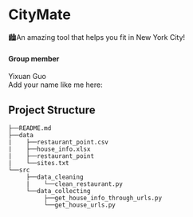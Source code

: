 # CityMate
🏙An amazing tool that helps you fit in New York City!

#### Group member
Yixuan Guo
<br>Add your name like me here:

## Project Structure

    ├──README.md
    ├──data
    |    ├──restaurant_point.csv
    |    ├──house_info.xlsx
    |    ├──restaurant_point
    |    └──sites.txt
    └──src
         ├──data_cleaning
         |    └──clean_restaurant.py
         └──data_collecting
              ├──get_house_info_through_urls.py
              └──get_house_urls.py

